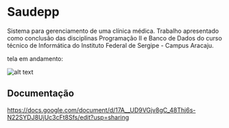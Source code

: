 # Saudepp
Sistema para gerenciamento de uma clínica médica. Trabalho apresentado como conclusão das disciplinas Programação II e Banco de Dados do curso técnico de Informática do Instituto Federal de Sergipe - Campus Aracaju.

tela em andamento:

![alt text](https://i.imgur.com/19RiQTj.jpg "Logo Title Text 1")

## Documentação
  https://docs.google.com/document/d/17A__UD9VGjv8gC_48Thj6s-N22SYDJ8UjUc3cFt8Sfs/edit?usp=sharing

